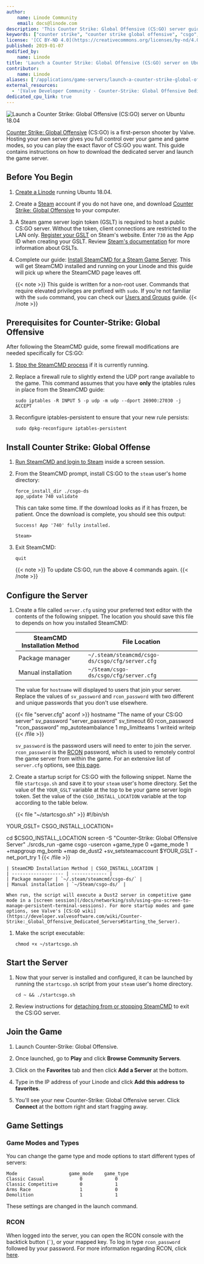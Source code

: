 ```yaml
---
author:
    name: Linode Community
    email: docs@linode.com
description: 'This Counter Strike: Global Offensive (CS:GO) server guide contains instructions on how to install SteamCMD, download the dedicated server, and launch the game server.'
keywords: ["counter strike", "counter strike global offensive", "csgo", "cs:go", "csgo server", "csgo server hosting", " steam servers", "game servers", "games", "ubuntu", "ubuntu 14.04"]
license: '[CC BY-ND 4.0](https://creativecommons.org/licenses/by-nd/4.0)'
published: 2019-01-07
modified_by:
    name: Linode
title: 'Launch a Counter Strike: Global Offensive (CS:GO) server on Ubuntu 18.04'
contributor:
    name: Linode
aliases: ['/applications/game-servers/launch-a-counter-strike-global-offensive-server-on-ubuntu-14-04/','/applications/game-servers/csgo-server-debian-ubuntu/']
external_resources:
  - '[Valve Developer Community - Counter-Strike: Global Offensive Dedicated Servers](https://developer.valvesoftware.com/wiki/Counter-Strike:_Global_Offensive_Dedicated_Servers)'
dedicated_cpu_link: true
---
```


![Launch a Counter Strike: Global Offensive (CS:GO) server on Ubuntu 18.04](launch-a-counter-strike-global-offensive-1804.png "Launch a Counter Strike: Global Offensive server on Ubuntu 18.04")

[Counter Strike: Global Offensive](http://store.steampowered.com/app/730) (CS:GO) is a first-person shooter by Valve. Hosting your own server gives you full control over your game and game modes, so you can play the exact flavor of CS:GO you want. This guide contains instructions on how to download the dedicated server and launch the game server.

<!-- ![Launch a Counter Strike GO server on Ubuntu 14.04](launch-a-cs-go-server-on-ubuntu-14-04.png) -->

## Before You Begin

1.  [Create a Linode](/docs/getting-started-new-manager/#create-a-linode) running Ubuntu 18.04.

1.  Create a [Steam](http://store.steampowered.com) account if you do not have one, and download [Counter Strike: Global Offensive](http://store.steampowered.com/app/730/) to your computer.

1.  A Steam game server login token (GSLT) is required to host a public CS:GO server. Without the token, client connections are restricted to the LAN only. [Register your GSLT](https://steamcommunity.com/dev/managegameservers) on Steam's website. Enter `730` as the App ID when creating your GSLT. Review [Steam's documentation](https://developer.valvesoftware.com/wiki/Counter-Strike:_Global_Offensive_Dedicated_Servers#Registering_Game_Server_Login_Token) for more information about GSLTs.

1.  Complete our guide: [Install SteamCMD for a Steam Game Server](/docs/applications/game-servers/install-steamcmd-for-a-steam-game-server). This will get SteamCMD installed and running on your Linode and this guide will pick up where the SteamCMD page leaves off.

    {{< note >}}
This guide is written for a non-root user. Commands that require elevated privileges are prefixed with `sudo`. If you’re not familiar with the `sudo` command, you can check our [Users and Groups](/docs/tools-reference/linux-users-and-groups) guide.
{{< /note >}}

## Prerequisites for Counter-Strike: Global Offensive

After following the SteamCMD guide, some firewall modifications are needed specifically for CS:GO:

1.  [Stop the SteamCMD process](/docs/game-servers/install-steamcmd-for-a-steam-game-server/#stop-steamcmd)  if it is currently running.

1.  Replace a firewall rule to slightly extend the UDP port range available to the game. This command assumes that you have **only** the iptables rules in place from the SteamCMD guide:

        sudo iptables -R INPUT 5 -p udp -m udp --dport 26900:27030 -j ACCEPT

1.  Reconfigure iptables-persistent to ensure that your new rule persists:

        sudo dpkg-reconfigure iptables-persistent

## Install Counter Strike: Global Offense

1.  [Run SteamCMD and login to Steam](/docs/game-servers/install-steamcmd-for-a-steam-game-server/#run-steamcmd) inside a screen session.

1.  From the SteamCMD prompt, install CS:GO to the `steam` user's home directory:

        force_install_dir ./csgo-ds
        app_update 740 validate

    This can take some time. If the download looks as if it has frozen, be patient. Once the download is complete, you should see this output:

        Success! App '740' fully installed.

        Steam>

1.  Exit SteamCMD:

        quit

    {{< note >}}
To update CS:GO, run the above 4 commands again.
{{< /note >}}

## Configure the Server

1.  Create a file called `server.cfg` using your preferred text editor with the contents of the following snippet. The location you should save this file to depends on how you installed SteamCMD:

    | SteamCMD Installation Method | File Location |
    | ------------------- | ------------- |
    | Package manager | `~/.steam/steamcmd/csgo-ds/csgo/cfg/server.cfg` |
    | Manual installation | `~/Steam/csgo-ds/csgo/cfg/server.cfg` |

    The value for `hostname` will displayed to users that join your server. Replace the values of `sv_password` and `rcon_password` with two different and unique passwords that you don't use elsewhere.

    {{< file "server.cfg" aconf >}}
hostname "The name of your CS:GO server"
sv_password "server_password"
sv_timeout 60
rcon_password "rcon_password"
mp_autoteambalance 1
mp_limitteams 1
writeid
writeip
{{< /file >}}

    `sv_password` is the password users will need to enter to join the server. `rcon_password` is the [RCON](https://developer.valvesoftware.com/wiki/Source_RCON_Protocol) password, which is used to remotely control the game server from within the game. For an extensive list of `server.cfg` options, see [this page](http://csgodev.com/csgodev-server-cfg-for-csgo/).

1.  Create a startup script for CS:GO with the following snippet. Name the file `startcsgo.sh` and save it to your `steam` user's home directory. Set the value of the `YOUR_GSLT` variable at the top to be your game server login token. Set the value of the `CSGO_INSTALL_LOCATION` variable at the top according to the table below.

    {{< file "~/startcsgo.sh" >}}
#!/bin/sh

YOUR_GSLT=
CSGO_INSTALL_LOCATION=

cd $CSGO_INSTALL_LOCATION
screen -S "Counter-Strike: Global Offensive Server" ./srcds_run -game csgo -usercon +game_type 0 +game_mode 1 +mapgroup mg_bomb +map de_dust2 +sv_setsteamaccount $YOUR_GSLT -net_port_try 1
{{< /file >}}

    | SteamCMD Installation Method | CSGO_INSTALL_LOCATION |
    | ------------------- | ------------- |
    | Package manager | `~/.steam/steamcmd/csgo-ds/` |
    | Manual installation | `~/Steam/csgo-ds/` |

    When run, the script will execute a Dust2 server in competitive game mode in a [screen session](/docs/networking/ssh/using-gnu-screen-to-manage-persistent-terminal-sessions). For more startup modes and game options, see Valve's [CS:GO wiki](https://developer.valvesoftware.com/wiki/Counter-Strike:_Global_Offensive_Dedicated_Servers#Starting_the_Server).

1.  Make the script executable:

        chmod +x ~/startcsgo.sh

## Start the Server

1.  Now that your server is installed and configured, it can be launched by running the `startcsgo.sh` script from your `steam` user's home directory.

        cd ~ && ./startcsgo.sh

1.  Review instructions for [detaching from or stopping SteamCMD](/docs/game-servers/install-steamcmd-for-a-steam-game-server/#exit-steamcmd) to exit the CS:GO server.

## Join the Game

1.  Launch Counter-Strike: Global Offensive.

1.  Once launched, go to **Play** and click **Browse Community Servers**.

1.  Click on the **Favorites** tab and then click **Add a Server** at the bottom.

1.  Type in the IP address of your Linode and click **Add this address to favorites**.

1.  You'll see your new Counter-Strike: Global Offensive server. Click **Connect** at the bottom right and start fragging away.

## Game Settings

### Game Modes and Types

You can change the game type and mode options to start different types of servers:

    Mode                   game_mode    game_type
    Classic Casual             0            0
    Classic Competitive        0            1
    Arms Race                  1            0
    Demolition                 1            1

These settings are changed in the launch command.

### RCON

When logged into the server, you can open the RCON console with the backtick button (`` ` ``), or your mapped key. To log in type `rcon_password` followed by your password. For more information regarding RCON, click [here](/docs/game-servers/team-fortress2-on-debian-and-ubuntu/#rcon).

